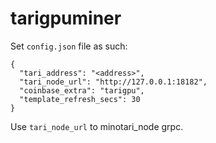 # tarigpuminer


Set `config.json` file as such:

```
{
  "tari_address": "<address>",
  "tari_node_url": "http://127.0.0.1:18182",
  "coinbase_extra": "tarigpu",
  "template_refresh_secs": 30
}
```

Use `tari_node_url` to minotari_node grpc.


